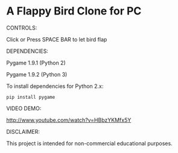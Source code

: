 A Flappy Bird Clone for PC
=============

CONTROLS: 

Click or Press SPACE BAR to let bird flap 

DEPENDENCIES:

Pygame 1.9.1 (Python 2)

Pygame 1.9.2 (Python 3)

To install dependencies for Python 2.x:

	pip install pygame

VIDEO DEMO:

http://www.youtube.com/watch?v=HBbzYKMfx5Y
   
DISCLAIMER:

This project is intended for non-commercial educational purposes. 
